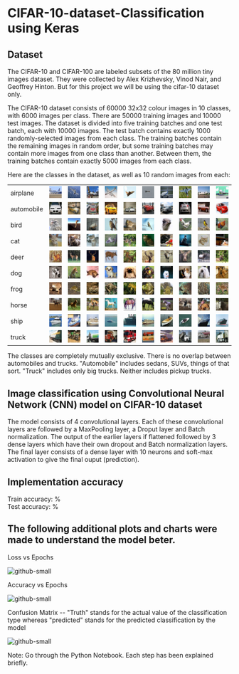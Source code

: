 # CIFAR-10-dataset-Classification using Keras
## Dataset
The CIFAR-10 and CIFAR-100 are labeled subsets of the 80 million tiny images dataset. They were collected by Alex Krizhevsky, Vinod Nair, and Geoffrey Hinton. 
But for this project we will be using the cifar-10 dataset only.

The CIFAR-10 dataset consists of 60000 32x32 colour images in 10 classes, with 6000 images per class. There are 50000 training images and 10000 test images.
The dataset is divided into five training batches and one test batch, each with 10000 images. The test batch contains exactly 1000 randomly-selected images from each class. The training batches contain the remaining images in random order, but some training batches may contain more images from one class than another. Between them, the training batches contain exactly 5000 images from each class.

Here are the classes in the dataset, as well as 10 random images from each:
<table>
    <tbody><tr>
        <td class="cifar-class-name">airplane</td>
        <td><img src="cifar-10-sample/airplane1.png" class="cifar-sample"></td>
        <td><img src="cifar-10-sample/airplane2.png" class="cifar-sample"></td>
        <td><img src="cifar-10-sample/airplane3.png" class="cifar-sample"></td>
        <td><img src="cifar-10-sample/airplane4.png" class="cifar-sample"></td>
        <td><img src="cifar-10-sample/airplane5.png" class="cifar-sample"></td>
        <td><img src="cifar-10-sample/airplane6.png" class="cifar-sample"></td>
        <td><img src="cifar-10-sample/airplane7.png" class="cifar-sample"></td>
        <td><img src="cifar-10-sample/airplane8.png" class="cifar-sample"></td>
        <td><img src="cifar-10-sample/airplane9.png" class="cifar-sample"></td>
        <td><img src="cifar-10-sample/airplane10.png" class="cifar-sample"></td>
    </tr>
    <tr>
        <td class="cifar-class-name">automobile</td>
        <td><img src="cifar-10-sample/automobile1.png" class="cifar-sample"></td>
        <td><img src="cifar-10-sample/automobile2.png" class="cifar-sample"></td>
        <td><img src="cifar-10-sample/automobile3.png" class="cifar-sample"></td>
        <td><img src="cifar-10-sample/automobile4.png" class="cifar-sample"></td>
        <td><img src="cifar-10-sample/automobile5.png" class="cifar-sample"></td>
        <td><img src="cifar-10-sample/automobile6.png" class="cifar-sample"></td>
        <td><img src="cifar-10-sample/automobile7.png" class="cifar-sample"></td>
        <td><img src="cifar-10-sample/automobile8.png" class="cifar-sample"></td>
        <td><img src="cifar-10-sample/automobile9.png" class="cifar-sample"></td>
        <td><img src="cifar-10-sample/automobile10.png" class="cifar-sample"></td>
    </tr>
    <tr>
        <td class="cifar-class-name">bird</td>
        <td><img src="cifar-10-sample/bird1.png" class="cifar-sample"></td>
        <td><img src="cifar-10-sample/bird2.png" class="cifar-sample"></td>
        <td><img src="cifar-10-sample/bird3.png" class="cifar-sample"></td>
        <td><img src="cifar-10-sample/bird4.png" class="cifar-sample"></td>
        <td><img src="cifar-10-sample/bird5.png" class="cifar-sample"></td>
        <td><img src="cifar-10-sample/bird6.png" class="cifar-sample"></td>
        <td><img src="cifar-10-sample/bird7.png" class="cifar-sample"></td>
        <td><img src="cifar-10-sample/bird8.png" class="cifar-sample"></td>
        <td><img src="cifar-10-sample/bird9.png" class="cifar-sample"></td>
        <td><img src="cifar-10-sample/bird10.png" class="cifar-sample"></td>
    </tr>
    <tr>
        <td class="cifar-class-name">cat</td>
        <td><img src="cifar-10-sample/cat1.png" class="cifar-sample"></td>
        <td><img src="cifar-10-sample/cat2.png" class="cifar-sample"></td>
        <td><img src="cifar-10-sample/cat3.png" class="cifar-sample"></td>
        <td><img src="cifar-10-sample/cat4.png" class="cifar-sample"></td>
        <td><img src="cifar-10-sample/cat5.png" class="cifar-sample"></td>
        <td><img src="cifar-10-sample/cat6.png" class="cifar-sample"></td>
        <td><img src="cifar-10-sample/cat7.png" class="cifar-sample"></td>
        <td><img src="cifar-10-sample/cat8.png" class="cifar-sample"></td>
        <td><img src="cifar-10-sample/cat9.png" class="cifar-sample"></td>
        <td><img src="cifar-10-sample/cat10.png" class="cifar-sample"></td>
    </tr>
    <tr>
        <td class="cifar-class-name">deer</td>
        <td><img src="cifar-10-sample/deer1.png" class="cifar-sample"></td>
        <td><img src="cifar-10-sample/deer2.png" class="cifar-sample"></td>
        <td><img src="cifar-10-sample/deer3.png" class="cifar-sample"></td>
        <td><img src="cifar-10-sample/deer4.png" class="cifar-sample"></td>
        <td><img src="cifar-10-sample/deer5.png" class="cifar-sample"></td>
        <td><img src="cifar-10-sample/deer6.png" class="cifar-sample"></td>
        <td><img src="cifar-10-sample/deer7.png" class="cifar-sample"></td>
        <td><img src="cifar-10-sample/deer8.png" class="cifar-sample"></td>
        <td><img src="cifar-10-sample/deer9.png" class="cifar-sample"></td>
        <td><img src="cifar-10-sample/deer10.png" class="cifar-sample"></td>
    </tr>
    <tr>
        <td class="cifar-class-name">dog</td>
        <td><img src="cifar-10-sample/dog1.png" class="cifar-sample"></td>
        <td><img src="cifar-10-sample/dog2.png" class="cifar-sample"></td>
        <td><img src="cifar-10-sample/dog3.png" class="cifar-sample"></td>
        <td><img src="cifar-10-sample/dog4.png" class="cifar-sample"></td>
        <td><img src="cifar-10-sample/dog5.png" class="cifar-sample"></td>
        <td><img src="cifar-10-sample/dog6.png" class="cifar-sample"></td>
        <td><img src="cifar-10-sample/dog7.png" class="cifar-sample"></td>
        <td><img src="cifar-10-sample/dog8.png" class="cifar-sample"></td>
        <td><img src="cifar-10-sample/dog9.png" class="cifar-sample"></td>
        <td><img src="cifar-10-sample/dog10.png" class="cifar-sample"></td>
    </tr>
    <tr>
        <td class="cifar-class-name">frog</td>
        <td><img src="cifar-10-sample/frog1.png" class="cifar-sample"></td>
        <td><img src="cifar-10-sample/frog2.png" class="cifar-sample"></td>
        <td><img src="cifar-10-sample/frog3.png" class="cifar-sample"></td>
        <td><img src="cifar-10-sample/frog4.png" class="cifar-sample"></td>
        <td><img src="cifar-10-sample/frog5.png" class="cifar-sample"></td>
        <td><img src="cifar-10-sample/frog6.png" class="cifar-sample"></td>
        <td><img src="cifar-10-sample/frog7.png" class="cifar-sample"></td>
        <td><img src="cifar-10-sample/frog8.png" class="cifar-sample"></td>
        <td><img src="cifar-10-sample/frog9.png" class="cifar-sample"></td>
        <td><img src="cifar-10-sample/frog10.png" class="cifar-sample"></td>
    </tr>
    <tr>
        <td class="cifar-class-name">horse</td>
        <td><img src="cifar-10-sample/horse1.png" class="cifar-sample"></td>
        <td><img src="cifar-10-sample/horse2.png" class="cifar-sample"></td>
        <td><img src="cifar-10-sample/horse3.png" class="cifar-sample"></td>
        <td><img src="cifar-10-sample/horse4.png" class="cifar-sample"></td>
        <td><img src="cifar-10-sample/horse5.png" class="cifar-sample"></td>
        <td><img src="cifar-10-sample/horse6.png" class="cifar-sample"></td>
        <td><img src="cifar-10-sample/horse7.png" class="cifar-sample"></td>
        <td><img src="cifar-10-sample/horse8.png" class="cifar-sample"></td>
        <td><img src="cifar-10-sample/horse9.png" class="cifar-sample"></td>
        <td><img src="cifar-10-sample/horse10.png" class="cifar-sample"></td>
    </tr>
    <tr>
        <td class="cifar-class-name">ship</td>
        <td><img src="cifar-10-sample/ship1.png" class="cifar-sample"></td>
        <td><img src="cifar-10-sample/ship2.png" class="cifar-sample"></td>
        <td><img src="cifar-10-sample/ship3.png" class="cifar-sample"></td>
        <td><img src="cifar-10-sample/ship4.png" class="cifar-sample"></td>
        <td><img src="cifar-10-sample/ship5.png" class="cifar-sample"></td>
        <td><img src="cifar-10-sample/ship6.png" class="cifar-sample"></td>
        <td><img src="cifar-10-sample/ship7.png" class="cifar-sample"></td>
        <td><img src="cifar-10-sample/ship8.png" class="cifar-sample"></td>
        <td><img src="cifar-10-sample/ship9.png" class="cifar-sample"></td>
        <td><img src="cifar-10-sample/ship10.png" class="cifar-sample"></td>
    </tr>
    <tr>
        <td class="cifar-class-name">truck</td>
        <td><img src="cifar-10-sample/truck1.png" class="cifar-sample"></td>
        <td><img src="cifar-10-sample/truck2.png" class="cifar-sample"></td>
        <td><img src="cifar-10-sample/truck3.png" class="cifar-sample"></td>
        <td><img src="cifar-10-sample/truck4.png" class="cifar-sample"></td>
        <td><img src="cifar-10-sample/truck5.png" class="cifar-sample"></td>
        <td><img src="cifar-10-sample/truck6.png" class="cifar-sample"></td>
        <td><img src="cifar-10-sample/truck7.png" class="cifar-sample"></td>
        <td><img src="cifar-10-sample/truck8.png" class="cifar-sample"></td>
        <td><img src="cifar-10-sample/truck9.png" class="cifar-sample"></td>
        <td><img src="cifar-10-sample/truck10.png" class="cifar-sample"></td>
    </tr>
</tbody></table>

The classes are completely mutually exclusive. There is no overlap between automobiles and trucks. "Automobile" includes sedans, SUVs, things of that sort. "Truck" includes only big trucks. Neither includes pickup trucks.

## Image classification using Convolutional Neural Network (CNN) model on CIFAR-10 dataset
The model consists of 4 convolutional layers. Each of these convolutional layers are followed by a MaxPooling layer, a Droput layer and Batch normalization. The output of the earlier layers if flattened followed by 3 dense layers which have their own dropout and Batch normalization layers. The final layer consists of a dense layer with 10 neurons and soft-max activation to give the final ouput (prediction).

## Implementation accuracy
Train accuracy: %<br/>
Test accuracy: %<br/>

## The following additional plots and charts were made to understand the model beter.
Loss vs Epochs

![github-small](images/Loss_vs_epoch.png)


Accuracy vs Epochs

![github-small](images/Accuracy_vs_Epoch.png)

Confusion Matrix -- "Truth" stands for the actual value of the classification type whereas "predicted" stands for the predicted classification by the model

![github-small](images/Confusion_Matrix.png)

Note: Go through the Python Notebook. Each step has been explained briefly.


